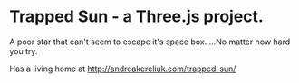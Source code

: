 # Trapped Sun - a Three.js project.

A poor star that can't seem to escape it's space box. ...No matter how hard you try.

Has a living home at http://andreakereliuk.com/trapped-sun/
